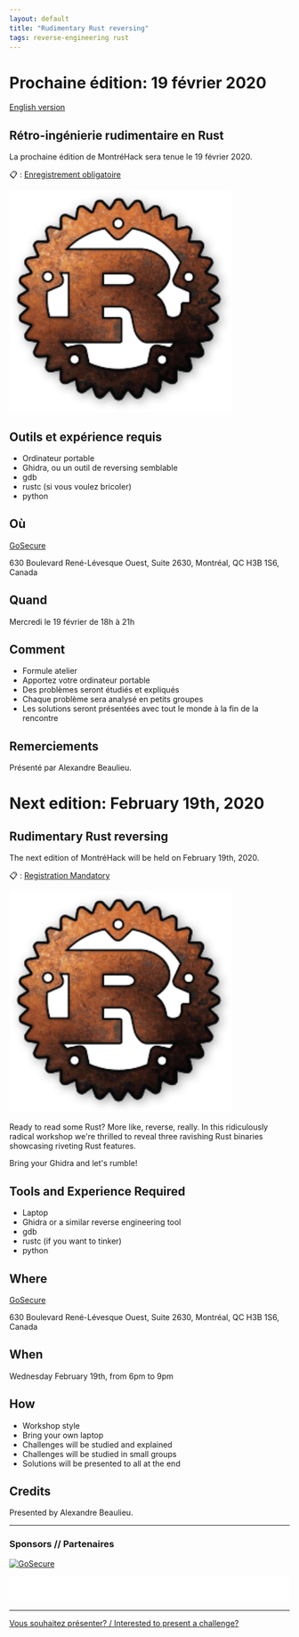 ```yaml
---
layout: default
title: "Rudimentary Rust reversing"
tags: reverse-engineering rust
---
```


# Prochaine édition: 19 février 2020

[English version](#english)

## Rétro-ingénierie rudimentaire en Rust

La prochaine édition de MontréHack sera tenue le 19 février 2020.

:clipboard: : [Enregistrement obligatoire](https://www.eventbrite.ca/preview?eid=94949312951/)

<img src="/images/2020-02_rudimentary_rust_reversing.png" alt="Rust" style="width:400px;"/>

## Outils et expérience requis

* Ordinateur portable
* Ghidra, ou un outil de reversing semblable
* gdb
* rustc (si vous voulez bricoler)
* python

## Où

[GoSecure](https://www.gosecure.net/)

630 Boulevard René-Lévesque Ouest, Suite 2630, Montréal, QC H3B 1S6, Canada

## Quand

Mercredi le 19 février de 18h à 21h

## Comment
 
* Formule atelier
* Apportez votre ordinateur portable
* Des problèmes seront étudiés et expliqués
* Chaque problème sera analysé en petits groupes
* Les solutions seront présentées avec tout le monde à la fin de la rencontre

## Remerciements

Présenté par Alexandre Beaulieu.

<a id="english"></a>

# Next edition: February 19th, 2020

## Rudimentary Rust reversing

The next edition of MontréHack will be held on February 19th, 2020.

:clipboard: : [Registration Mandatory](https://www.eventbrite.ca/preview?eid=94949312951/)

<img src="/images/2020-02_rudimentary_rust_reversing.png" alt="Rust" style="width:400px;"/>

Ready to read some Rust? More like, reverse, really. In this ridiculously radical workshop we're thrilled to reveal three ravishing Rust binaries showcasing riveting Rust features.

Bring your Ghidra and let's rumble!

## Tools and Experience Required

* Laptop
* Ghidra or a similar reverse engineering tool
* gdb
* rustc (if you want to tinker)
* python

## Where

[GoSecure](https://www.gosecure.net/)

630 Boulevard René-Lévesque Ouest, Suite 2630, Montréal, QC H3B 1S6, Canada

## When

Wednesday February 19th, from 6pm to 9pm

## How

* Workshop style
* Bring your own laptop
* Challenges will be studied and explained
* Challenges will be studied in small groups
* Solutions will be presented to all at the end

## Credits

Presented by Alexandre Beaulieu.

<hr/>

### Sponsors // Partenaires

<a href="https://gosecure.net/">
<img src="https://3akfc19rcxr3p4ohv3z7zzp6-wpengine.netdna-ssl.com/wp-content/uploads/GoSecure-logo-web-150x.png" alt="GoSecure" style="width:400px;"/>
</a>

[![Brasserie Benelux](/images/benelux.png)](http://brasseriebenelux.com/)

<hr/>

[Vous souhaitez présenter? / Interested to present a challenge?](https://github.com/montrehack/montrehack.github.com/wiki/Present-at-Montrehack)
